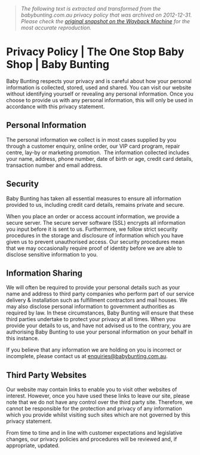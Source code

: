 > *The following text is extracted and transformed from the babybunting.com.au privacy policy that was archived on 2012-12-31. Please check the [original snapshot on the Wayback Machine](https://web.archive.org/web/20121231114535id_/http%3A//www.babybunting.com.au/index.php/privacy-policy) for the most accurate reproduction.*

# Privacy Policy | The One Stop Baby Shop | Baby Bunting

Baby Bunting respects your privacy and is careful about how your personal information is collected, stored, used and shared. You can visit our website without identifying yourself or revealing any personal information. Once you choose to provide us with any personal information, this will only be used in accordance with this privacy statement.

## **Personal Information**

The personal information we collect is in most cases supplied by you through a customer enquiry, online order, our VIP card program, repair centre, lay-by or marketing promotion.  The information collected includes your name, address, phone number, date of birth or age, credit card details, transaction number and email address.

## Security

Baby Bunting has taken all essential measures to ensure all information provided to us, including credit card details, remains private and secure.

When you place an order or access account information, we provide a secure server. The secure server software (SSL) encrypts all information you input before it is sent to us. Furthermore, we follow strict security procedures in the storage and disclosure of information which you have given us to prevent unauthorised access. Our security procedures mean that we may occasionally require proof of identity before we are able to disclose sensitive information to you.

## Information Sharing

We will often be required to provide your personal details such as your name and address to third party companies who perform part of our service delivery & installation such as fulfillment contractors and mail houses. We may also disclose personal information to government authorities as required by law. In these circumstances, Baby Bunting will ensure that these third parties undertake to protect your privacy at all times. When you provide your details to us, and have not advised us to the contrary, you are authorising Baby Bunting to use your personal information on your behalf in this instance.

If you believe that any information we are holding on you is incorrect or incomplete, please contact us at [enquiries@babybunting.com.au](mailto:enquiries@babybunting.com.au).

## Third Party Websites

Our website may contain links to enable you to visit other websites of interest. However, once you have used these links to leave our site, please note that we do not have any control over the third party site. Therefore, we cannot be responsible for the protection and privacy of any information which you provide whilst visiting such sites which are not governed by this privacy statement.

From time to time and in line with customer expectations and legislative changes, our privacy policies and procedures will be reviewed and, if appropriate, updated.
